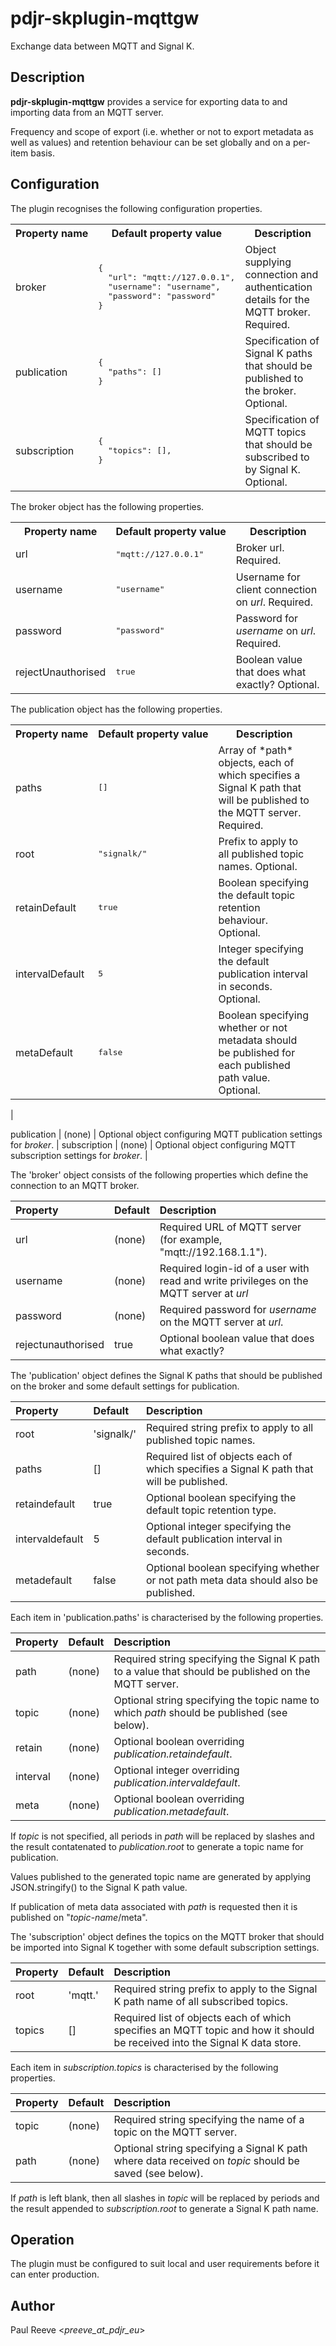 # pdjr-skplugin-mqttgw

Exchange data between MQTT and Signal K.

## Description

**pdjr-skplugin-mqttgw** provides a service for exporting data to and
importing data from an MQTT server.

Frequency and scope of export (i.e. whether or not to export metadata
as well as values) and retention behaviour can be set globally and on
a per-item basis.

## Configuration

The plugin recognises the following configuration properties.

<table>
<tr><th>Property&nbsp;name</th><th>Default&nbsp;property&nbsp;value</th><th>Description</th></tr>
<tr>
<td>
broker
</td>
<td><pre>
{
  "url": "mqtt://127.0.0.1",
  "username": "username",
  "password": "password"
}
</pre></td>
<td>
Object supplying connection and authentication details for the MQTT broker. Required.
</td>
</tr>
<tr>
<td>
publication
</td>
<td><pre>
{
  "paths": []
}
</pre></td>
<td>
Specification of Signal K paths that should be published to the broker. Optional.
</td>
</tr>
<tr>
<td>
subscription
</td>
<td><pre>
{
  "topics": [],
}
</pre></td>
<td>
Specification of MQTT topics that should be subscribed to by Signal K. Optional.
</td>
</table>
The broker object has the following properties.
<table>
<tr><th>Property&nbsp;name</th><th>Default&nbsp;property&nbsp;value</th><th>Description</th></tr>
<tr>
<td>url</td>
<td><pre>"mqtt://127.0.0.1"</pre></td>
<td>Broker url. Required.</td>
</tr>
<tr>
<td>username</td>
<td><pre>"username"</pre></td>
<td>Username for client connection on <em>url</em>. Required.</td>
</tr>
<tr>
<td>password</td>
<td><pre>"password"</pre></td>
<td>Password for <em>username</em> on <em>url</em>. Required.</td>
</tr>
<tr>
<td>rejectUnauthorised</td>
<td><pre>true</pre></td>
<td>Boolean value that does what exactly? Optional.</td>
</tr>
</table>
The publication object has the following properties.
<table>
<tr><th>Property&nbsp;name</th><th>Default&nbsp;property&nbsp;value</th><th>Description</th></tr>
<tr>
<td>paths</td>
<td><pre>[]</pre></td>
<td>Array of *path* objects, each of which specifies a Signal K path that will be published to the MQTT server. Required.<td>
</tr>
<tr>
<td>root</td>
<td><pre>"signalk/"</pre></td>
<td>Prefix to apply to all published topic names. Optional.</td>
</tr>
<tr>
<td>retainDefault</td>
<td><pre>true</pre></td>
<td>Boolean specifying the default topic retention behaviour. Optional.</td>
</tr>
<tr>
<td>intervalDefault</td>
<td><pre>5</pre></td>
<td>Integer specifying the default publication interval in seconds. Optional.</td>
</tr>
<tr>
<td>metaDefault</td>
<td><pre>false</pre></td>
<td>Boolean specifying whether or not metadata should be published for each published path value. Optional.</td>
</tr>
</table>
  |

publication        | (none)  | Optional object configuring MQTT publication settings for *broker*. |
subscription       | (none)  | Optional object configuring MQTT subscription settings for *broker*. |

The 'broker' object consists of the following properties which define
the connection to an MQTT broker.

Property           | Default | Description |
:----------------- | :------ | :---------- |
url                | (none)  | Required URL of MQTT server (for example, "mqtt://192.168.1.1"). |
username           | (none)  | Required login-id of a user with read and write privileges on the MQTT server at *url* |
password           | (none)  | Required password for *username* on the MQTT server at *url*. |
rejectunauthorised | true    | Optional boolean value that does what exactly? |

The 'publication' object defines the Signal K paths that should be
published on the broker and some default settings for publication.

Property           | Default    | Description |
:----------------- | :--------- | :---------- |
root               | 'signalk/' | Required string prefix to apply to all published topic names. |
paths              | []         | Required list of objects each of which specifies a Signal K path that will be published. |
retaindefault      | true       | Optional boolean specifying the default topic retention type. |
intervaldefault    | 5          | Optional integer specifying the default publication interval in seconds. |
metadefault        | false      | Optional boolean specifying whether or not path meta data should also be published. |

Each item in 'publication.paths' is characterised by the following properties.

Property           | Default | Description |
:----------------- | :------ | :---------- |
path               | (none)  | Required string specifying the Signal K path to a value that should be published on the MQTT server. |
topic              | (none)  | Optional string specifying the topic name to which *path* should be published (see below). |
retain             | (none)  | Optional boolean overriding *publication.retaindefault*. |
interval           | (none)  | Optional integer overriding *publication.intervaldefault*. |
meta               | (none)  | Optional boolean overriding *publication.metadefault*. |

If *topic* is not specified, all periods in *path* will be replaced by
slashes and the result contatenated to *publication.root* to generate a
topic name for publication.

Values published to the generated topic name are generated by applying
JSON.stringify() to the Signal K path value.

If publication of meta data associated with *path* is requested then
it is published on "*topic-name*/meta".

The 'subscription' object defines the topics on the MQTT broker that
should be imported into Signal K together with some default subscription
settings.

Property           | Default | Description |
:----------------- | :------ | :---------- |
root               | 'mqtt.' | Required string prefix to apply to the Signal K path name of all subscribed topics. |
topics             | []      | Required list of objects each of which specifies an MQTT topic and how it should be received into the Signal K data store. |

Each item in *subscription.topics* is characterised by the following properties.

Property           | Default | Description |
:----------------- | :------ | :--- |
topic              | (none)  | Required string specifying the name of a topic on the MQTT server. |
path               | (none)  | Optional string specifying a Signal K path where data received on *topic* should be saved (see below). |

If *path* is left blank, then all slashes in *topic* will be replaced by
periods and the result appended to *subscription.root* to generate a
Signal K path name.

## Operation

The plugin must be configured to suit local and user requirements
before it can enter production. 

## Author

Paul Reeve <*preeve_at_pdjr_eu*>